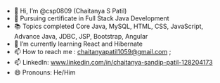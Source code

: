 - 👋 Hi, I’m @csp0809 (Chaitanya S Patil)
- 👀 Pursuing certificate in Full Stack Java Development
- 📚 Topics completed Core Java, MySQL, HTML, CSS, JavaScript, Advance Java, JDBC, JSP, Bootstrap, Angular
- 🌱 I’m currently learning React and Hibernate
- 📫 How to reach me : chaitanyapatil1059@gmail.com ;
- 📫 LinkedIn: www.linkedin.com/in/chaitanya-sandip-patil-128204173
- 😄 Pronouns: He/Him
<!---
csp0809/csp0809 is a ✨ special ✨ repository because its `README.md` (this file) appears on your GitHub profile.
You can click the Preview link to take a look at your changes.
--->
